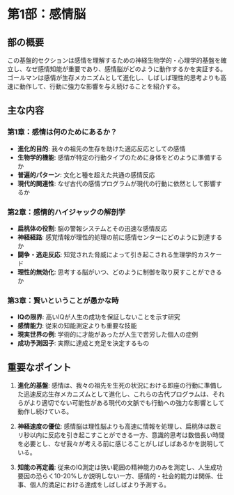 # 第1部：感情脳

## 部の概要
この基盤的セクションは感情を理解するための神経生物学的・心理学的基盤を確立し、なぜ感情知能が重要であり、感情脳がどのように動作するかを実証する。ゴールマンは感情が生存メカニズムとして進化し、しばしば理性的思考よりも高速に動作して、行動に強力な影響を与え続けることを紹介する。

## 主な内容

### 第1章：感情は何のためにあるか？
- **進化的目的**: 我々の祖先の生存を助けた適応反応としての感情
- **生物学的機能**: 感情が特定の行動タイプのために身体をどのように準備するか
- **普遍的パターン**: 文化と種を超えた共通の感情反応
- **現代的関連性**: なぜ古代の感情プログラムが現代の行動に依然として影響するか

### 第2章：感情的ハイジャックの解剖学
- **扁桃体の役割**: 脳の警報システムとその迅速な感情反応
- **神経経路**: 感覚情報が理性的処理の前に感情センターにどのように到達するか
- **闘争・逃走反応**: 知覚された脅威によって引き起こされる生理学的カスケード
- **理性的無効化**: 思考する脳がいつ、どのように制御を取り戻すことができるか

### 第3章：賢いということが愚かな時
- **IQの限界**: 高いIQが人生の成功を保証しないことを示す研究
- **感情能力**: 従来の知能測定よりも重要な技能
- **現実世界の例**: 学術的に才能があったが人生で苦労した個人の症例
- **成功予測因子**: 実際に達成と充足を決定するもの

## 重要なポイント

1. **進化的基盤**: 感情は、我々の祖先を生死の状況における即座の行動に準備した迅速反応生存メカニズムとして進化し、これらの古代プログラムは、それらがより適切でない可能性がある現代の文脈でも行動への強力な影響として動作し続けている。

2. **神経速度の優位**: 感情脳は理性脳よりも高速に情報を処理し、扁桃体は数ミリ秒以内に反応を引き起こすことができる一方、意識的思考は数倍長い時間を必要とし、なぜ我々が考える前に感じることがしばしばあるかを説明している。

3. **知能の再定義**: 従来のIQ測定は狭い範囲の精神能力のみを測定し、人生成功要因の恐らく10-20%しか説明しない一方、感情的・社会的能力は関係、仕事、個人的満足における達成をしばしばより予測する。